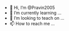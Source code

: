 - 👋 Hi, I’m @Pravin2005
- 🌱 I’m currently learning ...
- 💞️ I’m looking to teach on ...
- 📫 How to reach me ...

<!---
Pravin2005/Pravin2005 is a ✨ special ✨ repository because its `README.md` (this file) appears on your GitHub profile.
You can click the Preview link to take a look at your changes.
--->
